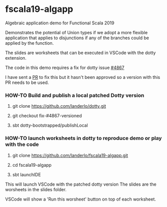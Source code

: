 # fscala19-algapp

Algebraic application demo for Functional Scala 2019

Demonstrates the potential of Union types if we adopt a more flexible
application that applies to disjunctions if any of the branches could be
applied by the function.

The slides are worksheets that can be executed in VSCode with the dotty
extension.

The code in this demo requires a fix for dotty issue [#4867](https://github.com/lampepfl/dotty/issues/4867)

I have sent a [PR](https://github.com/lampepfl/dotty/pull/7829) to fix this but it hasn't been approved so a version with this PR needs to be used.

### HOW-TO Build and publish a local patched Dotty version

1. git clone https://github.com/landerlo/dotty.git

2. git checkout fix-#4867-versioned

3. sbt dotty-bootstrapped/publishLocal

### HOW-TO launch worksheets in dotty to reproduce demo or play with the code
1. git clone https://github.com/landerlo/fscala19-algapp.git

1. cd fscala19-algapp

2. sbt launchIDE

This will launch VSCode with the patched dotty version
The slides are the worsheets in the slides folder.

VSCode will show a 'Run this worsheet' button on top of each worksheet.
